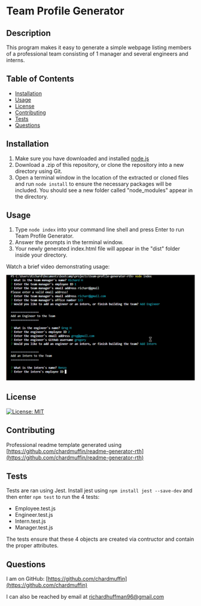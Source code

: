 # Team Profile Generator
## Description

This program makes it easy to generate a simple webpage listing members of a professional team consisting of 1 manager and several engineers and interns.

## Table of Contents

- [Installation](#installation)
- [Usage](#usage)
- [License](#license)
- [Contributing](#contributing)
- [Tests](#tests)
- [Questions](#questions)

## Installation

1. Make sure you have downloaded and installed [node.js](https://nodejs.org/en/download/)
2. Download a .zip of this repository, or clone the repository into a new directory using Git.
3. Open a terminal window in the location of the extracted or cloned files and run ```node install``` to ensure the necessary packages will be included. You should see a new folder called "node_modules" appear in the directory.

## Usage

1. Type ```node index``` into your command line shell and press Enter to run Team Profile Generator.
2. Answer the prompts in the terminal window.
3. Your newly generated index.html file will appear in the "dist" folder inside your directory.

Watch a brief video demonstrating usage:

[![Watch the video](./src/img/thumbnail.PNG)](https://drive.google.com/file/d/16B0osNheF6ecnbchqlOPha2WKMVB9t76/view)

## License

[![License: MIT](https://img.shields.io/badge/License-MIT-yellow.svg)](https://opensource.org/licenses/MIT)

## Contributing

Professional readme template generated using [https://github.com/chardmuffin/readme-generator-rth](https://github.com/chardmuffin/readme-generator-rth)

## Tests

Tests are ran using Jest. Install jest using ```npm install jest --save-dev``` and then enter ```npm test``` to run the 4 tests:
* Employee.test.js
* Engineer.test.js
* Intern.test.js
* Manager.test.js

The tests ensure that these 4 objects are created via contructor and contain the proper attributes.

## Questions

I am on GitHub: [https://github.com/chardmuffin](https://github.com/chardmuffin)

I can also be reached by email at [richardhuffman96@gmail.com](mailto:richardhuffman96@gmail.com)
